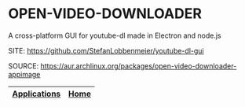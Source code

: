 # OPEN-VIDEO-DOWNLOADER

 A cross-platform GUI for youtube-dl made in Electron and node.js

 SITE: https://github.com/StefanLobbenmeier/youtube-dl-gui

 SOURCE: https://aur.archlinux.org/packages/open-video-downloader-appimage

 | [Applications](https://portable-linux-apps.github.io/apps.html) | [Home](https://portable-linux-apps.github.io)
 | --- | --- |

